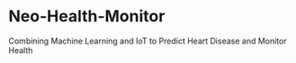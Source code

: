 # Neo-Health-Monitor
Combining Machine Learning and IoT to Predict Heart Disease and Monitor Health
